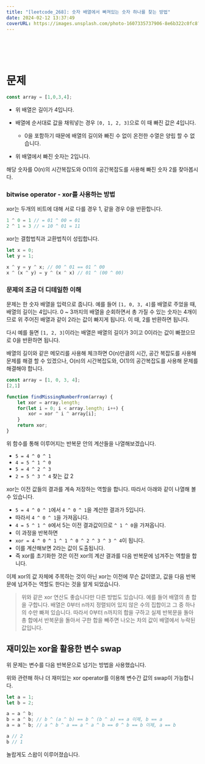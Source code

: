 ```yaml
---
title: "[leetcode_268]: 숫자 배열에서 빠져있는 숫자 하나를 찾는 방법"
date: 2024-02-12 13:37:49
coverURL: https://images.unsplash.com/photo-1607335737906-8e6b322c0fc8?q=80&w=2940&auto=format&fit=crop&ixlib=rb-4.0.3&ixid=M3wxMjA3fDB8MHxwaG90by1wYWdlfHx8fGVufDB8fHx8fA%3D%3D
---
```

<br />
<br />
<br />

# 문제

```js
const array = [1,0,3,4];
```
- 위 배열은 길이가 4입니다. 
- 배열에 순서대로 값을 채워넣는 경우 `[0, 1, 2, 3]`으로 이 때 빠진 값은 4입니다.
  - 0을 포함하기 때문에 배열의 길이와 빠진 수 없이 온전한 수열은 양립 할 수 없습니다.

- 위 배열에서 빠진 숫자는 2입니다.


해당 숫자를 O(n)의 시간복잡도와 O(1)의 공간복잡도를 사용해 빠진 숫자 2를 찾아봅시다.


### bitwise operator - xor를 사용하는 방법
xor는 두개의 비트에 대해 서로 다를 경우 1, 같을 경우 0을 반환합니다.

```js
1 ^ 0 = 1 // = 01 ^ 00 = 01
2 ^ 1 = 3 // = 10 ^ 01 = 11
```

xor는 결합법칙과 교환법칙이 성립합니다.

```js
let x = 0;
let y = 1;

x ^ y = y ^ x; // 00 ^ 01 == 01 ^ 00
x ^ (x ^ y) = y ^ (x ^ x) // 01 ^ (00 ^ 00)
```

### 문제의 조금 더 디테일한 이해

문제는 한 숫자 배열을 입력으로 줍니다.
예를 들어 `[1, 0, 3, 4]`를 배열로 주었을 때,
배열의 길이는 4입니다.
0 ~ 3까지의 배열을 순회하면서 총 가질 수 있는 숫자는 4개이므로
위 주어진 배열과 같이 2라는 값이 빠지게 됩니다.
이 때, 2를 반환하면 됩니다.

다시 예를 들면 `[1, 2, 3]`이라는 배열은 배열의 길이가 3이고
0이라는 값이 빠졌으므로 0을 반환하면 됩니다.

배열의 길이와 같은 메모리를 사용해 체크하면 O(n)만큼의 시간, 공간 복잡도를 사용해
문제를 해결 할 수 있겠으나, O(n)의 시간복잡도와, O(1)의 공간복잡도를 사용해 문제를 해결해야 합니다.



```js
const array = [1, 0, 3, 4];
[2,1]

function findMissingNumberFrom(array) {
    let xor = array.length;
    for(let i = 0; i < array.length; i++) {
        xor = xor ^ i ^ array[i];
    }
    return xor;
}
```

위 함수를 통해 이루어지는 반복문 안의 계산들을 나열해보겠습니다.

- `5 = 4 ^ 0 ^ 1`
- `4 = 5 ^ 1 ^ 0`
- `5 = 4 ^ 2 ^ 3`
- `2 = 5 ^ 3 ^ 4`
찾는 값 2

xor는 이전 값들의 결과를 계속 저장하는 역할을 합니다.
따라서 아래와 같이 나열해 볼 수 있습니다.

- `5 = 4 ^ 0 ^ 1`에서 `4 ^ 0 ^ 1`을 계산한 결과가 5입니다.
- 따라서 `4 ^ 0 ^ 1`을 가져옵니다.
- `4 = 5 ^ 1 ^ 0`에서 5는 이전 결과값이므로 `^ 1 ^ 0`을 가져옵니다.
- 이 과정을 반복하면
- `xor = 4 ^ 0 ^ 1 ^ 1 ^ 0 ^ 2 ^ 3 ^ 3 ^ 4`이 됩니다.
- 이를 계산해보면 2라는 값이 도출됩니다.
- 즉 xor를 초기화한 것은 이전 xor의 계산 결과를 다음 반복문에 넘겨주는 역할을 합니다.

이제 xor의 값 자체에 주목하는 것이 아닌 xor는 이전에 무슨 값이였고,
값을 다음 반복문에 넘겨주는 역할도 한다는 것을 알게 되었습니다.

> 위와 같은 xor 연산도 좋습니다만 다른 방법도 있습니다.
예를 들어 배열의 총 합을 구합니다. 배열은 0부터 n까지 정렬되어 있지 않은 수의 집합이고
그 중 하나의 수만 빠져 있습니다. 따라서 0부터 n까지의 합을 구하고 실제 반복문을 돌아 
총 합에서 반복문을 돌아서 구한 합을 빼주면 나오는 차의 값이 배열에서 누락된 값입니다.




## 재미있는 xor을 활용한 변수 swap
위 문제는 변수를 다음 반복문으로 넘기는 방법을 사용했습니다.

위와 관련해 하나 더 재미있는 xor operator를 이용해 변수간 값의 swap이 가능합니다.
```js
let a = 1;
let b = 2;

a = a ^ b;
b = a ^ b; // b ^ (a ^ b) == b ^ (b ^ a) == a 이제, b == a
a = a ^ b; // a ^ b ^ a == a ^ a ^ b == 0 ^ b == b 이제, a == b

a // 2
b // 1
```
놀랍게도 스왑이 이루어졌습니다.



